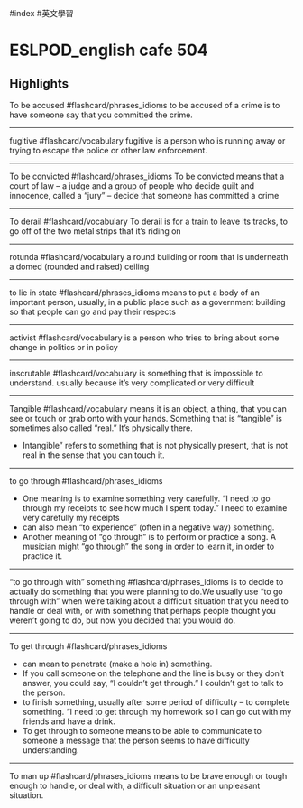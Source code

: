 #index #英文學習

# ESLPOD_english cafe 504

## Highlights
To be accused #flashcard/phrases_idioms
to be accused of a crime is to have someone say that you committed the crime.

---

fugitive #flashcard/vocabulary 
fugitive is a person who is running away or trying to escape the police or other law enforcement.

---

To be convicted #flashcard/phrases_idioms
To be convicted means that a court of law – a judge and a group of people who decide guilt and innocence, called a “jury” – decide that someone has committed a crime 

---

To derail  #flashcard/vocabulary 
To derail is for a train to leave its tracks, to go off of the two metal strips that it’s riding on

---

rotunda  #flashcard/vocabulary 
a round building or room that is underneath a domed (rounded and raised) ceiling

---

to lie in state #flashcard/phrases_idioms 
means to put a body of an important person, usually, in a public place such as a government building so that people can go and pay their respects

---

activist #flashcard/vocabulary 
is a person who tries to bring about some change in politics or in policy

---

inscrutable #flashcard/vocabulary 
is something that is impossible to understand. usually because it’s very complicated or very difficult

---

Tangible #flashcard/vocabulary 
means it is an object, a thing, that you can see or touch or grab onto with your hands. Something that is “tangible” is sometimes also called “real.” It’s physically there.
- Intangible” refers to something that is not physically present, that is not real in the sense that you can touch it. 

---

to go through #flashcard/phrases_idioms 
- One meaning is to examine something very carefully. “I need to go through my receipts to see how much I spent today.” I need to examine very carefully my receipts 
-  can also mean “to experience” (often in a negative way) something.
- Another meaning of “go through” is to perform or practice a song. A musician might “go through” the song in order to learn it, in order to practice it.

---

“to go through with” something #flashcard/phrases_idioms 
is to decide to actually do something that you were planning to do.We usually use “to go through with” when we’re talking about a difficult situation that you need to handle or deal with, or with something that perhaps people thought you weren’t going to do, but now you decided that you would do. 

---

To get through #flashcard/phrases_idioms 
- can mean to penetrate (make a hole in) something. 
- If you call someone on the telephone and the line is busy or they don’t answer, you could say, “I couldn’t get through.” I couldn’t get to talk to the person.
-  to finish something, usually after some period of difficulty – to complete something. “I need to get through my homework so I can go out with my friends and have a drink.
- To get through to someone means to be able to communicate to someone a message that the person seems to have difficulty understanding.

---

To man up #flashcard/phrases_idioms 
means to be brave enough or tough enough to handle, or deal with, a difficult situation or an unpleasant situation. 
